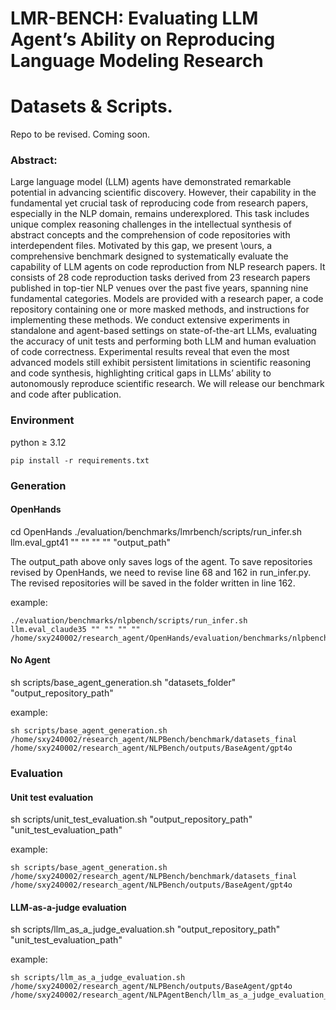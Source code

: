 # LMR-BENCH: Evaluating LLM Agent’s Ability on Reproducing Language Modeling Research


# Datasets & Scripts.
Repo to be revised. Coming soon.

### Abstract: 
 Large language model (LLM) agents have demonstrated remarkable potential in advancing scientific discovery. However, their capability in the fundamental yet crucial task of reproducing code from research papers, especially in the NLP domain, remains underexplored. This task includes unique complex reasoning challenges in the intellectual synthesis of abstract concepts and the comprehension of code repositories with interdependent files. Motivated by this gap, we present \ours, a comprehensive benchmark designed to systematically evaluate the capability of LLM agents on code reproduction from NLP research papers. It consists of 28 code reproduction tasks derived from 23 research papers published in top-tier NLP venues over the past five years, spanning nine fundamental categories. Models are provided with a research paper, a code repository containing one or more masked methods, and instructions for implementing these methods.
We conduct extensive experiments in standalone and agent-based settings on state-of-the-art LLMs, evaluating the accuracy of unit tests and performing both LLM and human evaluation of code correctness.
Experimental results reveal that even the most advanced models still exhibit persistent limitations in scientific reasoning and code synthesis, highlighting critical gaps in LLMs’ ability to autonomously reproduce scientific research. We will release our benchmark and code after publication.


### Environment
python $\geq$ 3.12
```
pip install -r requirements.txt
```


### Generation
#### OpenHands
cd OpenHands
./evaluation/benchmarks/lmrbench/scripts/run_infer.sh llm.eval_gpt41 "" "" "" "" "output_path"

The output_path above only saves logs of the agent. To save repositories revised by OpenHands, we need to revise line 68 and 162 in run_infer.py.
The revised repositories will be saved in the folder written in line 162.

example:
```
./evaluation/benchmarks/nlpbench/scripts/run_infer.sh llm.eval_claude35 "" "" "" "" /home/sxy240002/research_agent/OpenHands/evaluation/benchmarks/nlpbench/outputs/claude3.5
```

#### No Agent
sh scripts/base_agent_generation.sh "datasets_folder" "output_repository_path"

example:
```
sh scripts/base_agent_generation.sh /home/sxy240002/research_agent/NLPBench/benchmark/datasets_final /home/sxy240002/research_agent/NLPBench/outputs/BaseAgent/gpt4o
```

### Evaluation
#### Unit test evaluation
sh scripts/unit_test_evaluation.sh "output_repository_path" "unit_test_evaluation_path"

example:
```
sh scripts/base_agent_generation.sh /home/sxy240002/research_agent/NLPBench/benchmark/datasets_final /home/sxy240002/research_agent/NLPBench/outputs/BaseAgent/gpt4o
```

#### LLM-as-a-judge evaluation
sh scripts/llm_as_a_judge_evaluation.sh "output_repository_path" "unit_test_evaluation_path"

example:
```
sh scripts/llm_as_a_judge_evaluation.sh /home/sxy240002/research_agent/NLPBench/outputs/BaseAgent/gpt4o /home/sxy240002/research_agent/NLPAgentBench/llm_as_a_judge_evaluation_results/BaseAgent/gpt4o
```